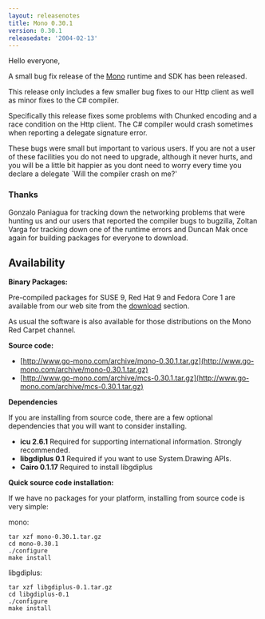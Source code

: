 ```yaml
---
layout: releasenotes
title: Mono 0.30.1
version: 0.30.1
releasedate: '2004-02-13'
---
```


Hello everyone,

A small bug fix release of the [Mono](http://www.mono-project.com/) runtime and SDK has been released.

This release only includes a few smaller bug fixes to our Http client as well as minor fixes to the C# compiler.

Specifically this release fixes some problems with Chunked encoding and a race condition on the Http client. The C# compiler would crash sometimes when reporting a delegate signature error.

These bugs were small but important to various users. If you are not a user of these facilities you do not need to upgrade, although it never hurts, and you will be a little bit happier as you dont need to worry every time you declare a delegate `Will the compiler crash on me?'

### Thanks

Gonzalo Paniagua for tracking down the networking problems that were hunting us and our users that reported the compiler bugs to bugzilla, Zoltan Varga for tracking down one of the runtime errors and Duncan Mak once again for building packages for everyone to download.

## Availability

**Binary Packages:**

Pre-compiled packages for SUSE 9, Red Hat 9 and Fedora Core 1 are available from our web site from the [download](http://www.mono-project.com/download/) section.

As usual the software is also available for those distributions on the Mono Red Carpet channel.

**Source code:**

* [http://www.go-mono.com/archive/mono-0.30.1.tar.gz](http://www.go-mono.com/archive/mono-0.30.1.tar.gz)
* [http://www.go-mono.com/archive/mcs-0.30.1.tar.gz](http://www.go-mono.com/archive/mcs-0.30.1.tar.gz)

**Dependencies**

If you are installing from source code, there are a few optional dependencies that you will want to consider installing.

* **icu 2.6.1** Required for supporting international information. Strongly recommended.
* **libgdiplus 0.1** Required if you want to use System.Drawing APIs.
* **Cairo 0.1.17** Required to install libgdiplus

**Quick source code installation:**

If we have no packages for your platform, installing from source code is very simple:

mono:

    tar xzf mono-0.30.1.tar.gz
    cd mono-0.30.1
    ./configure
    make install

libgdiplus:

    tar xzf libgdiplus-0.1.tar.gz
    cd libgdiplus-0.1
    ./configure
    make install
